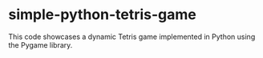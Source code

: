 # simple-python-tetris-game
This code showcases a dynamic Tetris game implemented in Python using the Pygame library.
